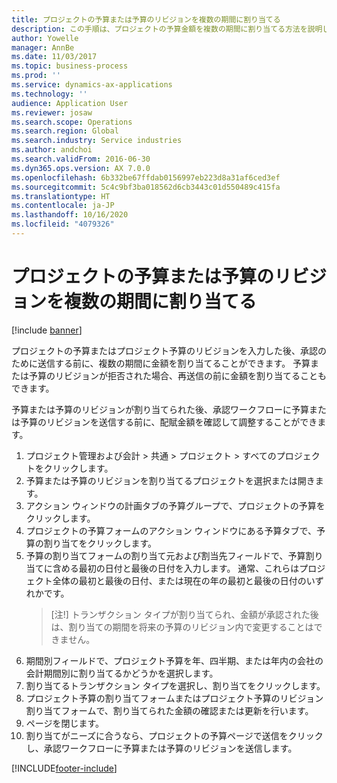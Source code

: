 ```yaml
---
title: プロジェクトの予算または予算のリビジョンを複数の期間に割り当てる
description: この手順は、プロジェクトの予算金額を複数の期間に割り当てる方法を説明します。
author: Yowelle
manager: AnnBe
ms.date: 11/03/2017
ms.topic: business-process
ms.prod: ''
ms.service: dynamics-ax-applications
ms.technology: ''
audience: Application User
ms.reviewer: josaw
ms.search.scope: Operations
ms.search.region: Global
ms.search.industry: Service industries
ms.author: andchoi
ms.search.validFrom: 2016-06-30
ms.dyn365.ops.version: AX 7.0.0
ms.openlocfilehash: 6b332be67ffdab0156997eb223d8a31af6ced3ef
ms.sourcegitcommit: 5c4c9bf3ba018562d6cb3443c01d550489c415fa
ms.translationtype: HT
ms.contentlocale: ja-JP
ms.lasthandoff: 10/16/2020
ms.locfileid: "4079326"
---
```

# <a name="allocate-a-project-budget-or-budget-revision-across-periods"></a>プロジェクトの予算または予算のリビジョンを複数の期間に割り当てる

[!include [banner](../../includes/banner.md)]

プロジェクトの予算またはプロジェクト予算のリビジョンを入力した後、承認のために送信する前に、複数の期間に金額を割り当てることができます。 予算または予算のリビジョンが拒否された場合、再送信の前に金額を割り当てることもできます。 

予算または予算のリビジョンが割り当てられた後、承認ワークフローに予算または予算のリビジョンを送信する前に、配賦金額を確認して調整することができます。 

1. プロジェクト管理および会計 > 共通 > プロジェクト > すべてのプロジェクトをクリックします。 
2. 予算または予算のリビジョンを割り当てるプロジェクトを選択または開きます。 
3. アクション ウィンドウの計画タブの予算グループで、プロジェクトの予算をクリックします。 
4. プロジェクトの予算フォームのアクション ウィンドウにある予算タブで、予算の割り当てをクリックします。 
5. 予算の割り当てフォームの割り当て元および割当先フィールドで、予算割り当てに含める最初の日付と最後の日付を入力します。 通常、これらはプロジェクト全体の最初と最後の日付、または現在の年の最初と最後の日付のいずれかです。  
   > [注!] トランザクション タイプが割り当てられ、金額が承認された後は、割り当ての期間を将来の予算のリビジョン内で変更することはできません。 
6. 期間別フィールドで、プロジェクト予算を年、四半期、または年内の会社の会計期間別に割り当てるかどうかを選択します。
7. 割り当てるトランザクション タイプを選択し、割り当てをクリックします。 
8. プロジェクト予算の割り当てフォームまたはプロジェクト予算のリビジョン割り当てフォームで、割り当てられた金額の確認または更新を行います。 
9. ページを閉じます。
10. 割り当てがニーズに合うなら、プロジェクトの予算ページで送信をクリックし、承認ワークフローに予算または予算のリビジョンを送信します。  




[!INCLUDE[footer-include](../../includes/footer-banner.md)]